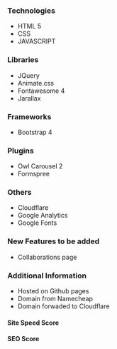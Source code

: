 ### Technologies
- HTML 5
- CSS
- JAVASCRIPT

### Libraries
- JQuery
- Animate.css
- Fontawesome 4
- Jarallax

### Frameworks
- Bootstrap 4

### Plugins
- Owl Carousel 2
- Formspree

### Others
- Cloudflare
- Google Analytics
- Google Fonts

### New Features to be added
- Collaborations page

### Additional Information
- Hosted on Github pages
- Domain from Namecheap
- Domain forwaded to Cloudflare 

#### Site Speed Score  

#### SEO Score
